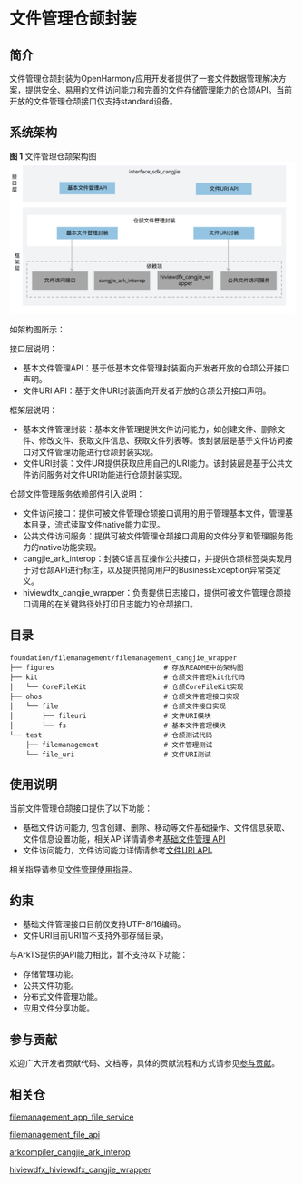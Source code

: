 # 文件管理仓颉封装

## 简介

文件管理仓颉封装为OpenHarmony应用开发者提供了一套文件数据管理解决方案，提供安全、易用的文件访问能力和完善的文件存储管理能力的仓颉API。当前开放的文件管理仓颉接口仅支持standard设备。

## 系统架构

**图 1**  文件管理仓颉架构图
![文件管理仓颉架构图](figures/filemanagement_cangjie_wrapper_architecture_zh.png)

如架构图所示：

接口层说明：

- 基本文件管理API：基于低基本文件管理封装面向开发者开放的仓颉公开接口声明。
- 文件URI API：基于文件URI封装面向开发者开放的仓颉公开接口声明。

框架层说明：

- 基本文件管理封装：基本文件管理提供文件访问能力，如创建文件、删除文件、修改文件、获取文件信息、获取文件列表等。该封装层是基于文件访问接口对文件管理功能进行仓颉封装实现。
- 文件URI封装：文件URI提供获取应用自己的URI能力。该封装层是基于公共文件访问服务对文件URI功能进行仓颉封装实现。

仓颉文件管理服务依赖部件引入说明：

- 文件访问接口：提供可被文件管理仓颉接口调用的用于管理基本文件，管理基本目录，流式读取文件native能力实现。
- 公共文件访问服务：提供可被文件管理仓颉接口调用的文件分享和管理服务能力的native功能实现。
- cangjie_ark_interop：封装C语言互操作公共接口，并提供仓颉标签类实现用于对仓颉API进行标注，以及提供抛向用户的BusinessException异常类定义。
- hiviewdfx_cangjie_wrapper：负责提供日志接口，提供可被文件管理仓颉接口调用的在关键路径处打印日志能力的仓颉接口。

## 目录

```
foundation/filemanagement/filemanagement_cangjie_wrapper
├── figures                           # 存放README中的架构图
├── kit                               # 仓颉文件管理kit化代码
│   └── CoreFileKit                   # 仓颉CoreFileKit实现
├── ohos                              # 仓颉文件管理接口实现
│   └── file                          # 仓颉文件接口实现
│       ├── fileuri                   # 文件URI模块
│       └── fs                        # 基本文件管理模块
└── test                              # 仓颉测试代码
    ├── filemanagement                # 文件管理测试
    └── file_uri                      # 文件URI测试
```

## 使用说明

当前文件管理仓颉接口提供了以下功能：

- 基础文件访问能力, 包含创建、删除、移动等文件基础操作、文件信息获取、文件信息设置功能，相关API详情请参考[基础文件管理 API](https://gitcode.com/openharmony-sig/arkcompiler_cangjie_ark_interop/blob/master/doc/API_Reference/source_zh_cn/apis/CoreFileKit/cj-apis-file_fs.md)
- 文件访问能力，文件访问能力详情请参考[文件URI API](https://gitcode.com/openharmony-sig/arkcompiler_cangjie_ark_interop/blob/master/doc/API_Reference/source_zh_cn/apis/CoreFileKit/cj-apis-file_fileuri.md)。

相关指导请参见[文件管理使用指导](https://gitcode.com/openharmony-sig/arkcompiler_cangjie_ark_interop/blob/master/doc/Dev_Guide/source_zh_cn/file-management/cj-core-file-kit-intro.md)。

## 约束

-   基础文件管理接口目前仅支持UTF-8/16编码。
-   文件URI目前URI暂不支持外部存储目录。

与ArkTS提供的API能力相比，暂不支持以下功能：

- 存储管理功能。
- 公共文件功能。
- 分布式文件管理功能。
- 应用文件分享功能。

## 参与贡献

欢迎广大开发者贡献代码、文档等，具体的贡献流程和方式请参见[参与贡献](https://gitcode.com/openharmony/docs/blob/master/zh-cn/contribute/%E5%8F%82%E4%B8%8E%E8%B4%A1%E7%8C%AE.md)。

## 相关仓

[filemanagement_app_file_service](https://gitcode.com/openharmony/filemanagement_app_file_service/blob/master/README_ZH.md)

[filemanagement_file_api](https://gitcode.com/openharmony/filemanagement_file_api/blob/master/README_zh.md)

[arkcompiler_cangjie_ark_interop](https://gitcode.com/openharmony-sig/arkcompiler_cangjie_ark_interop/blob/master/README_zh.md)

[hiviewdfx_hiviewdfx_cangjie_wrapper](https://gitcode.com/openharmony-sig/hiviewdfx_hiviewdfx_cangjie_wrapper/blob/master/README_zh.md)
